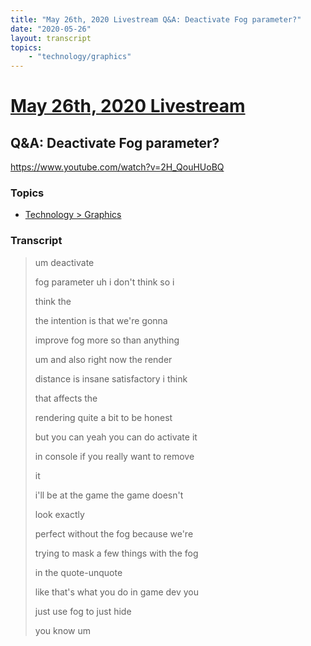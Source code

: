 ```yaml
---
title: "May 26th, 2020 Livestream Q&A: Deactivate Fog parameter?"
date: "2020-05-26"
layout: transcript
topics:
    - "technology/graphics"
---
```

# [May 26th, 2020 Livestream](../2020-05-26.md)
## Q&A: Deactivate Fog parameter?
https://www.youtube.com/watch?v=2H_QouHUoBQ

### Topics
* [Technology > Graphics](../topics/technology/graphics.md)

### Transcript

> um deactivate
> 
> fog parameter uh i don't think so i
> 
> think the
> 
> the intention is that we're gonna
> 
> improve fog more so than anything
> 
> um and also right now the render
> 
> distance is insane satisfactory i think
> 
> that affects the
> 
> rendering quite a bit to be honest
> 
> but you can yeah you can do activate it
> 
> in console if you really want to remove
> 
> it
> 
> i'll be at the game the game doesn't
> 
> look exactly
> 
> perfect without the fog because we're
> 
> trying to mask a few things with the fog
> 
> in the quote-unquote
> 
> like that's what you do in game dev you
> 
> just use fog to just hide
> 
> you know um
> 
